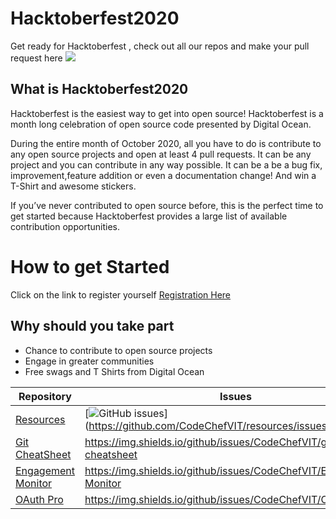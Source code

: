 <h1>
Hacktoberfest2020
</h1>
Get ready for Hacktoberfest , check out all our repos and make your pull request here  

<img src="https://embed-fastly.wistia.com/deliveries/49bd387c40e2c5aada92abdf973bc46d.webp?image_crop_resized=960x540">

<h2>
 What is Hacktoberfest2020
</h2>
Hacktoberfest is the easiest way to get into open source! Hacktoberfest is a month long celebration of open source code presented by Digital Ocean.

During the entire month of October 2020, all you have to do is contribute to any open source projects and open at least 4 pull requests. It can be any project and you can contribute in any way possible. It can be a be a bug fix, improvement,feature addition  or even a documentation change! And win a T-Shirt and awesome stickers.

If you’ve never contributed to open source before, this is the perfect time to get started because Hacktoberfest provides a large list of available contribution opportunities.

<h1>
How to get Started
</h1>

Click on the link to register yourself  [Registration Here](https://hacktoberfest.digitalocean.com/)

## Why should you take part
-  Chance to contribute to open source projects 
- Engage in greater communities 
- Free swags and T Shirts from Digital Ocean



| Repository | Issues | Forks | Stars | 
|---- | ----- | ----- | ---- | 
| [Resources](https://github.com/CodeChefVIT/resources) | [![GitHub issues](https://img.shields.io/github/issues/CodeChefVIT/resources)] (https://github.com/CodeChefVIT/resources/issues)| 	https://img.shields.io/github/forks/CodeChefVIT/resources | https://img.shields.io/github/stars/CodeChefVIT/resources |
| [Git CheatSheet](https://github.com/CodeChefVIT/git-cheatsheet) | https://img.shields.io/github/issues/CodeChefVIT/git-cheatsheet | https://img.shields.io/github/forks/CodeChefVIT/git-cheatsheet | https://img.shields.io/github/stars/CodeChefVIT/git-cheatsheet |
| [Engagement Monitor](https://github.com/CodeChefVIT/Engagement-Monitor) | https://img.shields.io/github/issues/CodeChefVIT/Engagement-Monitor | https://img.shields.io/github/forks/CodeChefVIT/Engagement-Monitor | https://img.shields.io/github/stars/CodeChefVIT/Engagement-Monitor |
| [OAuth Pro](https://github.com/CodeChefVIT/OAuth-Pro) | https://img.shields.io/github/issues/CodeChefVIT/OAuth-Pro | https://img.shields.io/github/forks/CodeChefVIT/OAuth-Pro | https://img.shields.io/github/stars/CodeChefVIT/OAuth-Pro | 
